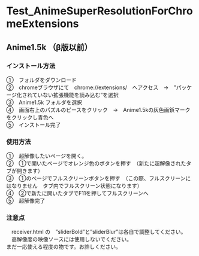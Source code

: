 # Test_AnimeSuperResolutionForChromeExtensions

## Anime1.5k （β版以前）

### インストール方法

①　フォルダをダウンロード <br>
②　chromeブラウザにて　chrome://extensions/　へアクセス　→　”パッケージ化されていない拡張機能を読み込む”を選択 <br>
③　Anime1.5k フォルダを選択　 <br>
④　画面右上のパズルのピースをクリック　→　Anime1.5kの灰色画鋲マークをクリックし青色へ <br>
⑤　インストール完了 <br>


### 使用方法 <br>

①　超解像したいページを開く。 <br>
②　①で開いたページでオレンジ色のボタンを押す　（新たに超解像されたタブが開きます） <br>
③　①のページでフルスクリーンボタンを押す　（この際、フルスクリーンにはなりません　タブ内でフルスクリーン状態になります） <br>
④　②で新たに開いたタブでF11を押してフルスクリーンへ <br>
⑤　超解像完了 <br>


### 注意点 <br>

　receiver.html の　”sliderBold”と”sliderBlur”は各自で調整してください。 <br>
　高解像度の映像ソースには使用しないでください。 <br>
  まだ一応使える程度の物です。お許しください。
